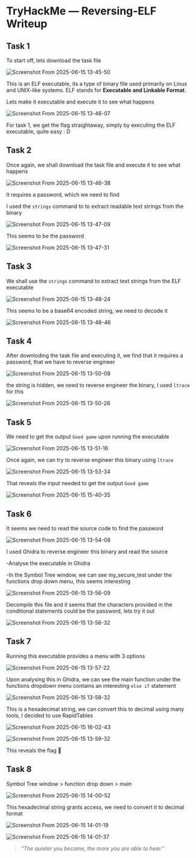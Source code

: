 # TryHackMe — Reversing-ELF Writeup

## Task 1
To start off, lets download the task file 

![Screenshot From 2025-06-15 13-45-50](https://github.com/user-attachments/assets/3fee2c1c-1c68-4457-9e5d-cac925069fb0)

This is an ELF executable, its a type of binary file used primarily on Linux and UNIX-like systems. ELF stands for **Executable and Linkable Format**.

Lets make it executable and execute it to see what happens

![Screenshot From 2025-06-15 13-46-07](https://github.com/user-attachments/assets/4cb2ee5e-59e3-494f-a535-c4435c952c64)

For task 1, we get the flag straightaway, simply by executing the ELF executable, quite easy : D



## Task 2
Once again, we shall download the task file and execute it to see what happens

![Screenshot From 2025-06-15 13-46-38](https://github.com/user-attachments/assets/2ecb5d80-81fb-4d82-be38-233a6ccf0f64)

It requires a password, which we need to find

I used the ```strings``` command to to extract readable text strings from the binary 

![Screenshot From 2025-06-15 13-47-09](https://github.com/user-attachments/assets/df668cc9-eedb-408c-944a-408bd7e04e94)

This seems to be the password

![Screenshot From 2025-06-15 13-47-31](https://github.com/user-attachments/assets/6df62abc-4c06-48f2-8ed7-b2085657a292)



## Task 3
We shall use the ```strings``` command to extract text strings from the ELF executable

![Screenshot From 2025-06-15 13-48-24](https://github.com/user-attachments/assets/58caa39b-8d5c-431b-8620-0037d282a40b)

This seems to be a base64 encoded string, we need to decode it

![Screenshot From 2025-06-15 13-48-46](https://github.com/user-attachments/assets/bceba113-051c-460e-8140-38f7b825bcdd)



## Task 4
After downloding the task file and executing it, we find that it requires a password, that we have to reverse engineer

![Screenshot From 2025-06-15 13-50-08](https://github.com/user-attachments/assets/b41757fb-ac3c-4a1b-8d5a-9d29509caf49)

the string is hidden, we need to reverse engineer the binary, I used ```ltrace``` for this

![Screenshot From 2025-06-15 13-50-26](https://github.com/user-attachments/assets/17cc9240-9ea2-41a8-85d9-6f1d1dee6ec3)



## Task 5
We need to get the output ```Good game``` upon running the executable

![Screenshot From 2025-06-15 13-51-16](https://github.com/user-attachments/assets/24ad2d6b-c728-4aa0-aade-8abf38fd87a4)


Once again, we can try to reverse engineer this binary using ```ltrace``` 

![Screenshot From 2025-06-15 13-53-34](https://github.com/user-attachments/assets/34f918f4-cf5a-4e52-b1d2-67ec3c4ec5c3)

That reveals the input needed to get the output ```Good game```

![Screenshot From 2025-06-15 15-40-35](https://github.com/user-attachments/assets/33e985d1-cb9c-421f-85fd-f4a3536857dc)



## Task 6
It seems we need to read the source code to find the password

![Screenshot From 2025-06-15 13-54-08](https://github.com/user-attachments/assets/8eeb7338-7fb7-48e5-b82e-8c9d5dc34c11)

I used Ghidra to reverse engineer this binary and read the source

-Analyse the executable in Ghidra

-In the Symbol Tree window, we can see my_secure_test under the functions drop down menu, this seems interesting

![Screenshot From 2025-06-15 13-56-09](https://github.com/user-attachments/assets/6b48e001-86bd-48e5-9436-d65eaea7a2a6)

Decompile this file and it seems that the characters provided in the conditional statements could be the password, lets try it out

![Screenshot From 2025-06-15 13-56-32](https://github.com/user-attachments/assets/c4479f60-cfc7-48d8-b12f-79504b394518)



## Task 7
Running this executable provides a menu with 3 options

![Screenshot From 2025-06-15 13-57-22](https://github.com/user-attachments/assets/301dc9d7-ea67-4ce5-bbaa-760ef6fcd351)

Upon analysing this in Ghidra, we can see the main function under the functions dropdown menu contains an interesting ```else if``` statement

![Screenshot From 2025-06-15 13-58-32](https://github.com/user-attachments/assets/c1c15060-024e-4af0-b964-c1b0c5581f81)

This is a hexadecimal string, we can convert this to decimal using many tools, I decided to use RapidTables

![Screenshot From 2025-06-15 16-02-43](https://github.com/user-attachments/assets/4bc718f6-832f-4427-a949-65744e1dd9cf)

![Screenshot From 2025-06-15 13-59-32](https://github.com/user-attachments/assets/c956ce41-9fa9-4f04-84a1-1873b4fd6691)

This reveals the flag 🥂



## Task 8

Symbol Tree window > function drop down > main

![Screenshot From 2025-06-15 14-00-52](https://github.com/user-attachments/assets/b35f64fe-991f-4a93-86ce-5fb2be74401b)

This hexadecimal string grants access, we need to convert it to decimal format

![Screenshot From 2025-06-15 14-01-19](https://github.com/user-attachments/assets/bb5a5860-1ce6-4f7e-8441-a3ac29ec5175)

![Screenshot From 2025-06-15 14-01-37](https://github.com/user-attachments/assets/579e7714-dfce-4a29-93be-b0144b9168f5)

> *"The quieter you become, the more you are able to hear."*

